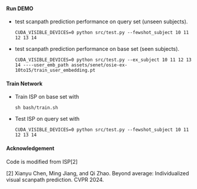 #### Run DEMO
 - test scanpath prediction performance on query set (unseen subjects).
    ```
    CUDA_VISIBLE_DEVICES=0 python src/test.py --fewshot_subject 10 11 12 13 14
    ```
 - test scanpath prediction performance on base set (seen subjects).
    ```
    CUDA_VISIBLE_DEVICES=0 python src/test.py --ex_subject 10 11 12 13 14 ----user_emb_path assets/senet/osie-ex-10to15/train_user_embedding.pt
    ```

#### Train Network
 - Train ISP on base set with
    ```
    sh bash/train.sh
    ```
  - Test ISP on query set with
    ```
    CUDA_VISIBLE_DEVICES=0 python src/test.py --fewshot_subject 10 11 12 13 14
    ```

#### Acknowledgement
Code is modified from ISP[2]

[2] Xianyu Chen, Ming Jiang, and Qi Zhao. Beyond average: Individualized visual scanpath prediction. CVPR 2024.

